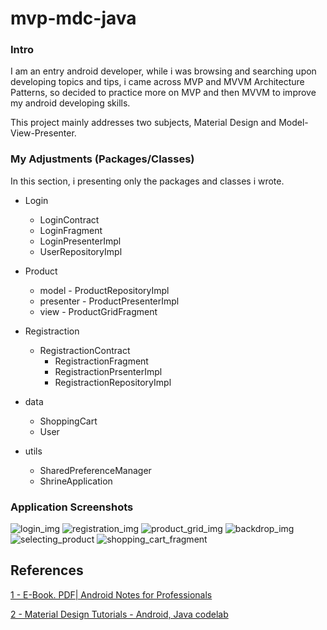 # mvp-mdc-java

### Intro
I am an entry android developer, 
while i was browsing and searching upon developing topics and tips, i came across MVP and MVVM Architecture Patterns, 
so decided to practice more on MVP and then MVVM to improve my android developing skills.   

This project mainly addresses two subjects, Material Design and Model-View-Presenter.

### My Adjustments (Packages/Classes)

In this section, i presenting only the packages and classes i wrote.

- Login 
	 - LoginContract
	 - LoginFragment
	 - LoginPresenterImpl
	 - UserRepositoryImpl
   
- Product
	- model
	      - ProductRepositoryImpl
	- presenter
	      - ProductPresenterImpl
	- view
	      - ProductGridFragment
        
- Registraction
  - RegistractionContract
	- RegistractionFragment
	- RegistractionPrsenterImpl
	- RegistractionRepositoryImpl
         
- data
  - ShoppingCart
  - User
  
- utils
  - SharedPreferenceManager
  - ShrineApplication

### Application Screenshots
![login_img](https://user-images.githubusercontent.com/43314757/75634541-01f89a80-5c20-11ea-8dc9-f562ec879579.png)
![registration_img](https://user-images.githubusercontent.com/43314757/75634543-058c2180-5c20-11ea-8a9d-417b053dcf2e.png)
![product_grid_img](https://user-images.githubusercontent.com/43314757/75634547-0ae96c00-5c20-11ea-92cf-b59db914d25c.png)
![backdrop_img](https://user-images.githubusercontent.com/43314757/75634555-12107a00-5c20-11ea-910d-24dbebb831e2.png)
![selecting_product](https://user-images.githubusercontent.com/43314757/75634559-18065b00-5c20-11ea-9f50-6fbc7f913bcd.png)
![shopping_cart_fragment](https://user-images.githubusercontent.com/43314757/75634621-73384d80-5c20-11ea-9051-82ac2cbf7573.png)

## References

[1 - E-Book. PDF| Android Notes for Professionals](https://goalkicker.com/)

[2 - Material Design Tutorials - Android, Java codelab](https://material.io/collections/developer-tutorials/#)

